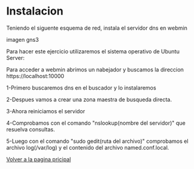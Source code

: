# Instalacion
Teniendo el siguente esquema de red, instala el servidor dns en webmin

imagen gns3


Para hacer este ejercicio utilizaremos el sistema operativo de Ubuntu Server:


Para acceder a webmin abrimos un nabejador y buscamos la direccion https://localhost:10000

1-Primero buscaremos dns en el buscador y lo instalaremos 

2-Despues vamos a crear una zona maestra de busqueda directa.

3-Ahora reiniciamos el servidor

4-Comprobamos con el comando "nslookup(nombre del servidor)" que resuelva consultas.

5-Luego con el comando "sudo gedit(ruta del archivo)" comprobamos el archivo log(/var/log) y el contenido del archivo named.conf.local.



[Volver a la pagina pricipal](README.md)
